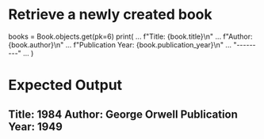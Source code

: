 # Retrieve a newly created book
books = Book.objects.get(pk=6)
 print(
...   f"Title: {book.title}\n"
...   f"Author: {book.author}\n"
...   f"Publication Year: {book.publication_year}\n"
...   "---------"
... )
# Expected Output
Title: 1984
Author: George Orwell
Publication Year: 1949
-----------